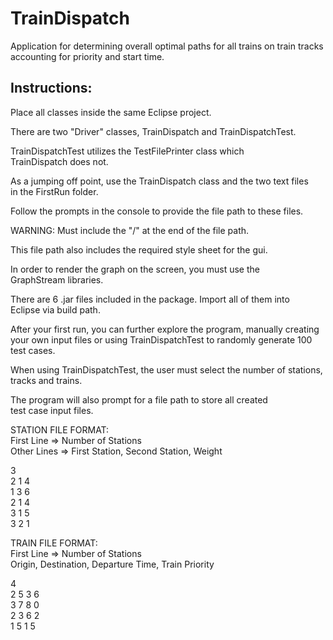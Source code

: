 # TrainDispatch
Application for determining overall optimal paths for all trains on train tracks accounting for priority and start time.

## Instructions: 

Place all classes inside the same Eclipse project.  

There are two "Driver" classes, TrainDispatch and TrainDispatchTest.  

TrainDispatchTest utilizes the TestFilePrinter class which  
TrainDispatch does not.  

As a jumping off point, use the TrainDispatch class and the two text files  
in the FirstRun folder.  

Follow the prompts in the console to provide the file path to these files.  

WARNING: Must include the "/" at the end of the file path.  

This file path also includes the required style sheet for the gui.  

In order to render the graph on the screen, you must use the  
GraphStream libraries.  

There are 6 .jar files included in the package. Import all of them into  
Eclipse via build path.  

After your first run, you can further explore the program, manually creating  
your own input files or using TrainDispatchTest to randomly generate 100  
test cases.  

When using TrainDispatchTest, the user must select the number of stations,  
tracks and trains.  

The program will also prompt for a file path to store all created  
test case input files.  

STATION FILE FORMAT:  
First Line => Number of Stations    
Other Lines => First Station, Second Station, Weight  

3  
2 1 4  
1 3 6  
2 1 4  
3 1 5  
3 2 1  


TRAIN FILE FORMAT:  
First Line => Number of Stations  
Origin, Destination, Departure Time, Train Priority  

4  
2 5 3 6  
3 7 8 0  
2 3 6 2  
1 5 1 5  

